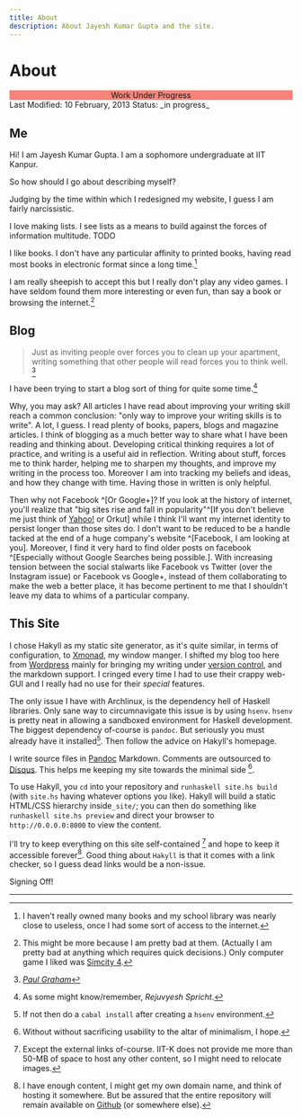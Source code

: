 ```yaml
---
title: About
description: About Jayesh Kumar Gupta and the site.
---
```


About
=========

<div style="background:#F88379;text-align:center;">Work Under Progress</div>
<div class="soft">
<span class="align_left"> Last Modified: 10 February, 2013 </span><span class="align_right"> Status: _in progress_ </span>
</div>

Me
---
Hi! I am Jayesh Kumar Gupta. I am a sophomore undergraduate at IIT Kanpur.

So how should I go about describing myself?

Judging by the time within which I redesigned my website, I guess I am fairly narcissistic. 

I love making lists. I see lists as a means to build against the forces of information multitude. TODO

I like books. I don't have any particular affinity to printed books, having read most books in electronic format since a long time.[^0]

I am really sheepish to accept this but I really don't play any video games. I have seldom found them more interesting or even fun, than say a book or browsing the internet.[^3]


Blog
----

> Just as inviting people over forces you to clean up your apartment, writing something that other people will read forces you to think well. [^1]

I have been trying to start a blog sort of thing for quite some time.[^2]

Why, you may ask? All articles I have read about improving your writing skill reach a common conclusion: "only way to improve your writing skills is to write". A lot, I guess. I read plenty of books, papers, blogs and magazine articles. I think of blogging as a much better way to share what I have been reading and thinking about. Developing critical thinking requires a lot of practice, and writing is a useful aid in reflection. Writing about stuff, forces me to think harder, helping me to sharpen my thoughts, and improve my writing in the process too. Moreover I am into tracking my beliefs and ideas, and how they change with time. Having those in written is only helpful.

Then why not Facebook ^[Or Google+]? If you look at the history of internet, you'll realize that "big sites rise and fall in popularity"^[If you don't believe me just think of [Yahoo!](http://yahoo.com) or Orkut] while I think I'll want my internet identity to persist longer than those sites do. I don't want to be reduced to be a handle tacked at the end of a huge company's website ^[Facebook, I am looking at you]. Moreover, I find it very hard to find older posts on facebook ^[Especially without Google Searches being possible.]. With increasing tension between the social stalwarts like Facebook vs Twitter (over the Instagram issue) or Facebook vs Google+, instead of them collaborating to make the web a better place, it has become pertinent to me that I shouldn't leave my data to whims of a particular company.  



[^0]: I haven't really owned many books and my school library was nearly close to useless, once I had some sort of access to the internet.
[^1]: [_Paul Graham_](http://www.paulgraham.com/essay.html)
[^2]: As some might know/remember, _Rejuvyesh Spricht_.
[^3]: This might be more because I am pretty bad at them. (Actually I am pretty bad at anything which requires quick decisions.) Only computer game I liked was [Simcity 4](http://en.wikipedia.org/wiki/SimCity_4).


This Site
---------

I chose Hakyll as my static site generator, as it's quite similar, in terms of configuration, to [Xmonad](http://xmonad.org), my window manger. I shifted my blog too here from [Wordpress](http://wordpress.com) mainly for bringing my writing under [version control](), and the markdown support. I cringed every time I had to use their crappy web-GUI and I really had no use for their _special_ features.

The only issue I have with Archlinux, is the dependency hell of Haskell libraries. Only sane way to circumnavigate this issue is by using `hsenv`. `hsenv` is pretty neat in allowing a sandboxed environment for Haskell development. The biggest dependency of-course is `pandoc`. But seriously you must already have it installed[^a]. Then follow the advice on Hakyll's homepage.

I write source files in [Pandoc](http://johnmacfarlane.net/pandoc/) Markdown. Comments are outsourced to [Disqus](http://disqus.com/). This helps me keeping my site towards the minimal side [^b].

To use Hakyll, you `cd` into your repository and `runhaskell site.hs build` (with `site.hs` having whatever options you like). Hakyll will build a static HTML/CSS hierarchy inside`_site/`; you can then do something like `runhaskell site.hs preview` and direct your browser to `http://0.0.0.0:8000` to view the content.

I'll try to keep everything on this site self-contained [^c] and hope to keep it accessible forever[^d]. Good thing about `Hakyll` is that it comes with a link checker, so I guess dead links would be a non-issue.

[^a]: If not then do a `cabal install` after creating a `hsenv` environment.

[^b]: Without  without sacrificing usability to the altar of minimalism,  I hope.

[^c]: Except the external links of-course. IIT-K does not provide me more than 50-MB of space to host any other content, so I might need to relocate images.

[^d]: I have enough content, I might get my own domain name, and think of hosting it somewhere. But be assured that the entire repository will remain available on [Github](http://github.com) (or somewhere else).

Signing Off!

* * * * *
